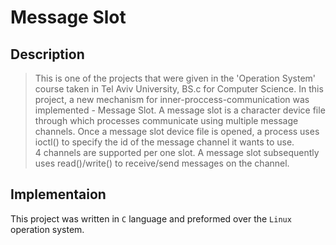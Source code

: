 # Message Slot
## Description
> This is one of the projects that were given in the 'Operation System' course taken in Tel Aviv University, BS.c for Computer Science.
In this project, a new mechanism for inner-proccess-communication was implemented - Message Slot.
A message slot is a character device file through which processes communicate using multiple message channels. 
Once a message slot device file is opened, a process uses ioctl() to specify the id of the
message channel it wants to use.  
4 channels are supported per one slot. A message slot subsequently uses read()/write() to receive/send messages on the channel. 
## Implementaion
This project was written in `C` language and preformed over the `Linux` operation system.
